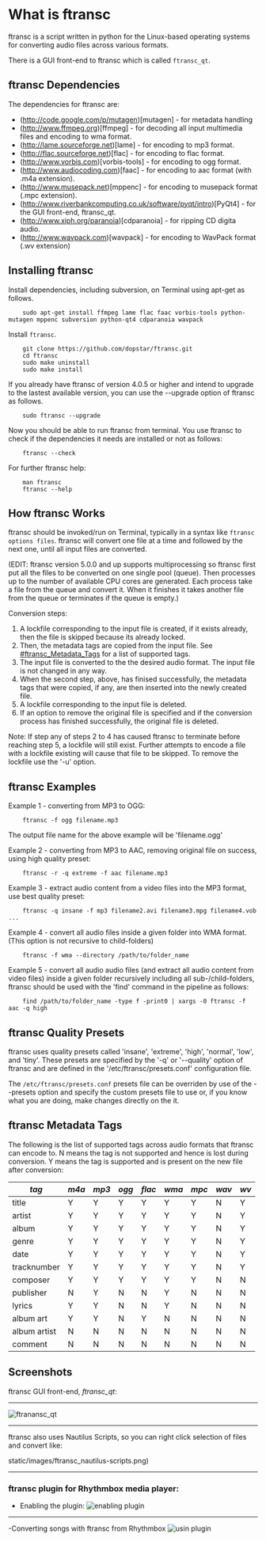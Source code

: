 # What is ftransc

ftransc is a script written in python for the Linux-based operating systems 
for converting audio files across various formats.

There is a GUI front-end to ftransc which is called `ftransc_qt`. 


## ftransc Dependencies 

The dependencies for ftransc are:
  * (http://code.google.com/p/mutagen)[mutagen] - for metadata handling
  * (http://www.ffmpeg.org)[ffmpeg] - for decoding all input multimedia files and encoding to  wma format.
  * (http://lame.sourceforge.net)[lame] - for encoding to mp3 format.
  * (http://flac.sourceforge.net)[flac] - for encoding to flac format.
  * (http://www.vorbis.com)[vorbis-tools] - for encoding to ogg format.
  * (http://www.audiocoding.com)[faac] - for encoding to aac format (with .m4a extension).
  * (http://www.musepack.net)[mppenc] - for encoding to musepack format (.mpc extension).
  * (http://www.riverbankcomputing.co.uk/software/pyqt/intro)[PyQt4] - for the GUI front-end, ftransc_qt.
  * (http://www.xiph.org/paranoia)[cdparanoia] - for ripping CD digita audio.
  * (http://www.wavpack.com)[wavpack] - for encoding to WavPack format (.wv extension)


## Installing ftransc

Install dependencies, including subversion, on Terminal using apt-get as follows.
```
    sudo apt-get install ffmpeg lame flac faac vorbis-tools python-mutagen mppenc subversion python-qt4 cdparanoia wavpack
```

Install `ftransc`.
```
    git clone https://github.com/dopstar/ftransc.git
    cd ftransc
    sudo make uninstall
    sudo make install
```

If you already have ftransc of version 4.0.5 or higher and intend to upgrade to the lastest available version, you can use the --upgrade option of ftransc as follows.
```
    sudo ftransc --upgrade
```

Now you should be able to run ftransc from terminal. You use ftransc to check if the dependencies it needs are installed or not as follows:
```
    ftransc --check
```

For further ftransc help:
```
    man ftransc
    ftransc --help
```


## How ftransc Works

ftransc should be invoked/run on Terminal, typically in a syntax like `ftransc options files`. 
ftransc will convert one file at a time and followed by the next one, until all input files are converted.

(EDIT: ftransc version 5.0.0 and up supports multiprocessing so ftransc first put all the files to be converted on one single pool (queue). Then processes up to the number of available CPU cores are generated. Each process take a file from the queue and convert it. When it finishes it takes another file from the queue or terminates if the queue is empty.)

Conversion steps:

1. A lockfile corresponding to the input file is created, if it exists already, then the file is skipped because its already locked.
2. Then, the metadata tags are copied from the input file. See [#ftransc_Metadata_Tags](this) for a list of supported tags.
3. The input file is converted to the the desired audio format. The input file is not changed in any way. 
4. When the second step, above, has finised successfully, the metadata tags that were copied, if any, are then inserted into the newly created file.
5. A lockfile corresponding to the input file is deleted.
6. If an option to remove the original file is specified and if the conversion process has finished successfully, the original file is deleted.

Note: If step any of steps 2 to 4 has caused ftransc to terminate before reaching step 5, a lockfile will still exist. Further attempts to encode a file with a lockfile existing will cause that file to be skipped. To remove the lockfile use the '-u' option.


## ftransc Examples 

Example 1 - converting from MP3 to OGG:
```
    ftransc -f ogg filename.mp3
```
The output file name for the above example will be 'filename.ogg'

Example 2 - converting from MP3 to AAC, removing original file on success, using high quality preset:
```
    ftransc -r -q extreme -f aac filename.mp3
```

Example 3 - extract audio content from a video files into the MP3 format, use best quality preset:
```
    ftransc -q insane -f mp3 filename2.avi filename3.mpg filename4.vob ...
```

Example 4 - convert all audio files inside a given folder into WMA format. (This option is not recursive to child-folders)
```
    ftransc -f wma --directory /path/to/folder_name
```

Example 5 - convert all audio audio files (and extract all audio content from video files) inside a given folder recursively including all sub-/child-folders, ftransc should be used with the 'find' command in the pipeline as follows:
```
    find /path/to/folder_name -type f -print0 | xargs -0 ftransc -f aac -q high
```

## ftransc Quality Presets

ftransc uses quality presets called 'insane', 'extreme', 'high', 'normal', 'low', and 'tiny'. These presets are specified by the '-q' or '--quality' option of ftransc and are defined in the '/etc/ftransc/presets.conf' configuration file. 

The `/etc/ftransc/presets.conf` presets file can be overriden by use of the --presets option and specify the custom presets file to use or, if you know what you are doing, make changes directly on the it.


## ftransc Metadata Tags

The following is the list of supported tags across audio formats that ftransc can encode to. N means the tag is not supported and hence is lost during conversion. Y means the tag is supported and is present on the new file after conversion:

| *tag* | *m4a* | *mp3* | *ogg* | *flac* | *wma* | *mpc* | *wav* | *wv* |
|-------|-------|-------|-------|--------|-------|-------|-------|------|
| title | Y	| Y 	| Y 	| Y 	 | Y	 | Y 	 | N 	 | Y 	|
| artist | Y | Y | Y | Y | Y | Y | N | Y |
| album  | Y | Y | Y | Y | Y | Y | N | Y |
| genre  | Y | Y | Y | Y | Y | Y | N | Y |
| date   | Y | Y | Y | Y | Y | Y | N | Y |
| tracknumber | Y | Y | Y | Y | Y | Y | N | Y |
| composer    | Y | Y | Y | Y | Y | Y | N | N |
| publisher   | N | Y | N | N | Y | N | N | N |
| lyrics | Y | Y | N | N | Y | N | N | N |
| album art   | Y | Y | N | Y | N | N | N | N |
| album artist | N | N | N | N | N | N | N | N |
| comment     | N | N | N | N | N | N | N | N |


## Screenshots

ftransc GUI front-end, *ftransc_qt*:
______

![ftranansc_qt](static/images/ftransc_gui.png)

_____

ftransc also uses Nautilus Scripts, so you can right click selection of files and convert like:

static/images/ftransc_nautilus-scripts.png)

_____

### ftransc plugin for Rhythmbox media player:
- Enabling the plugin:
![enabling plugin](static/images/rb_plugin1.png)

____

-Converting songs with ftransc from Rhythmbox
![usin plugin](static/images/rb_plugin2.png)


